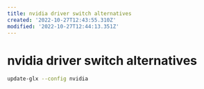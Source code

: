 ```yaml
---
title: nvidia driver switch alternatives
created: '2022-10-27T12:43:55.310Z'
modified: '2022-10-27T12:44:13.351Z'
---
```


# nvidia driver switch alternatives

```bash
update-glx --config nvidia
```
